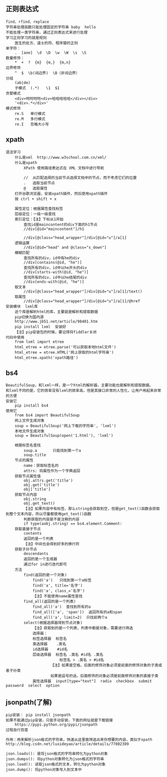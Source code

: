 ## 正则表达式

	find、rfind、replace
	字符串处理函数只能处理固定的字符串 baby  hello
	不能处理一类字符串，通过正则表达式来进行处理
	学习正则学习的就是规则
		医生的处方、道士的符、程序猿的正则
	单字符：
		.  [aoe]  \d  \D  \w  \W  \s  \S
	数量修饰：
		*  +  ?  {m}  {m,}  {m,n}
	边界修饰
		^  $  \b(词边界)  \B（非词边界）
	分组
		(ab|de)
		子模式  (.*)   \1  $1
	贪婪模式
		<div>呵呵呵呵<div>哈哈哈哈哈</div></div>
		'<div>.*</div>'
	模式修饰
		re.S   单行模式
		re.M   多行模式
		re.I   忽略大小写
## xpath

	语法学习
		什么是xml  http://www.w3school.com.cn/xml/
		什么是xpath
			XPath 使用路径表达式在 XML 文档中进行导航
	
			//  从匹配选择的当前节点选择文档中的节点，而不考虑它们的位置
			.   选取当前节点
			@   选取属性
		打开谷歌浏览器，安装xpath插件，然后使用xpath插件
		按 ctrl + shift + x
	
		属性定位：根据属性查找标签
		层级定位：一级一级查找
		索引定位：【注】下标从1开始
			查找id是maincontent的div下面的h1节点
			//div[@id="maincontent"]/h1
	
			//div[@class="head_wrapper"]/div[@id="u"]/a[1]
		逻辑运算
			//div[@id="head" and @class="s_down"]
		模糊匹配
			查找所有的div，id中有he的div
			//div[contains(@id, "he")]
			查找所有的div，id中以he开头的div
			//div[starts-with(@id, "he")]
			查找所有的div，id中以he结尾的div
			//div[ends-with(@id, "he")]
		取文本
			//div[@class="head_wrapper"]/div[@id="u"]/a[1]/text()
		取属性
			//div[@class="head_wrapper"]/div[@id="u"]/a[1]/@href
	安装模块  lxml库
		这个库是解析html的库，主要就是解析和提取数据
		pip切换为国内源
		http://www.jb51.net/article/98401.htm
		pip install lxml  安装好
		【注】pip安装包的时候，要记得将fiddler关闭
	代码中使用
		from lxml import etree
		html_etree = etree.parse('可以获取本地html文件')
		html_etree = etree.HTML('网上获取的html字符串')
		html_etree.xpath('xpath路径')
## bs4

	BeautifulSoup，和lxml一样，是一个html的解析器，主要功能也是解析和提取数据。
	和lxml不同的是，它的效率没有lxml的效率高，但是其接口非常的人性化，让用户用起来非常的方便
	安装它
		pip install bs4
	使用它
		from bs4 import BeautifulSoup
		网上文件生成对象
		soup = BeautifulSoup('网上下载的字符串', 'lxml')
		本地文件生成对象
		soup = BeautifulSoup(open('1.html'), 'lxml')
	
		根据标签名查找
			soup.a       只能找到第一个a
			soup.title
		节点的属性
			name：获取标签名的
			attrs: 将属性作为一个字典返回
		获取节点属性值
			obj.attrs.get('title')
			obj.get('title')
			obj['title']
		获取节点内容
			obj.string
			obj.get_text()
			【注】如果内容中有标签，那么string会获取到空，但是get_text()函数会获取到整个文本内容，所以尽量都使用get_text()函数
			判断获取的内容是不是注释的内容
			if type(aobj.string) == bs4.element.Comment:
		获取直接子节点
			contents
			返回的是一个列表
			【注】中间也会得到好多的换行符
		获取子孙节点
			descendants
			返回的是一个生成器
			通过for in进行迭代即可
		方法
			find(返回的是一个对象)
				find('a')   只找到第一个a标签
				find('a', title='名字')
				find('a', class_='名字')
				【注】不能使用name属性查找
			find_all(返回的是一个列表)
				find_all('a')  查找到所有的a
				find_all(['a', 'span'])  返回所有的a和span
				find_all('a', limit=2)  只找前两个a
			select(根据选择器得到节点对象)
				【注】获取到的是一个列表，列表中都是对象，需要进行筛选
				选择器：
				标签选择器  标签名
				类选择器    .类名
				id选择器    #id名
				层级选择器  标签名 .类名 #id名 .类名
							标签名 > .类名 > #id名
						【注】如果是空格，后面的修饰对象必须是前面的修饰对象的子类或者子孙类
						如果是逗号的话，后面修饰的对象必须是前面修饰对象的直接子类
				属性选择器  input[type="text"]  radio  checkbox  submit  password  select  option
## jsonpath(了解)

	pip安装： pip install jsonpath
	如果不能通过pip安装，只能手动安装，下面的网址就是下载链接
		https://pypi.python.org/pypi/jsonpath
	过程自行百度
	
	作用：用来解析json格式的字符串，快速从这里面筛选出来你想要的内容，类似于xpath
	http://blog.csdn.net/luxideyao/article/details/77802389
	
	json.loads(): 是将json格式的字符串转化为python对象
	json.dumps(): 将python对象转化为json格式的字符串
	json.load(): 读取json格式的文本，转化为python对象
	json.dump(): 将python对象写入到文本中